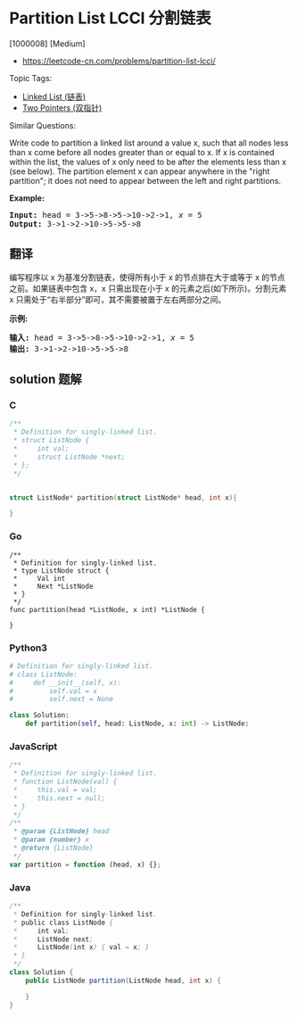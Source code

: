 # Partition List LCCI 分割链表

[1000008] [Medium]

- https://leetcode-cn.com/problems/partition-list-lcci/

Topic Tags:

- [Linked List (链表)](https://leetcode-cn.com/tag/linked-list/)
- [Two Pointers (双指针)](https://leetcode-cn.com/tag/two-pointers/)

Similar Questions:

Write code to partition a linked list around a value x, such that all nodes less than x come before all nodes greater than or equal to x. If x is contained within the list, the values of x only need to be after the elements less than x (see below). The partition element x can appear anywhere in the "right partition"; it does not need to appear between the left and right partitions.

**Example:**

<pre><strong>Input:</strong> head = 3-&gt;5-&gt;8-&gt;5-&gt;10-&gt;2-&gt;1, <em>x</em> = 5
<strong>Output:</strong> 3-&gt;1-&gt;2-&gt;10-&gt;5-&gt;5-&gt;8
</pre>

## 翻译

编写程序以 x 为基准分割链表，使得所有小于 x 的节点排在大于或等于 x 的节点之前。如果链表中包含 x，x 只需出现在小于 x 的元素之后(如下所示)。分割元素 x 只需处于“右半部分”即可，其不需要被置于左右两部分之间。

**示例:**

<pre><strong>输入:</strong> head = 3-&gt;5-&gt;8-&gt;5-&gt;10-&gt;2-&gt;1, <em>x</em> = 5
<strong>输出:</strong> 3-&gt;1-&gt;2-&gt;10-&gt;5-&gt;5-&gt;8
</pre>

## solution 题解

### C

```c
/**
 * Definition for singly-linked list.
 * struct ListNode {
 *     int val;
 *     struct ListNode *next;
 * };
 */


struct ListNode* partition(struct ListNode* head, int x){

}


```

### Go

```golang
/**
 * Definition for singly-linked list.
 * type ListNode struct {
 *     Val int
 *     Next *ListNode
 * }
 */
func partition(head *ListNode, x int) *ListNode {

}
```

### Python3

```python
# Definition for singly-linked list.
# class ListNode:
#     def __init__(self, x):
#         self.val = x
#         self.next = None

class Solution:
    def partition(self, head: ListNode, x: int) -> ListNode:
```

### JavaScript

```javascript
/**
 * Definition for singly-linked list.
 * function ListNode(val) {
 *     this.val = val;
 *     this.next = null;
 * }
 */
/**
 * @param {ListNode} head
 * @param {number} x
 * @return {ListNode}
 */
var partition = function (head, x) {};
```

### Java

```java
/**
 * Definition for singly-linked list.
 * public class ListNode {
 *     int val;
 *     ListNode next;
 *     ListNode(int x) { val = x; }
 * }
 */
class Solution {
    public ListNode partition(ListNode head, int x) {

    }
}
```
